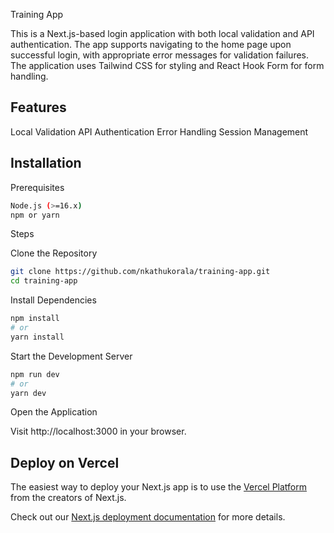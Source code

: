 Training App

This is a Next.js-based login application with both local validation and API authentication. The app supports navigating to the home page upon successful login, with appropriate error messages for validation failures. The application uses Tailwind CSS for styling and React Hook Form for form handling.

## Features

Local Validation
API Authentication
Error Handling
Session Management

## Installation
Prerequisites

```bash
Node.js (>=16.x)
npm or yarn
```
Steps

Clone the Repository

```bash
git clone https://github.com/nkathukorala/training-app.git
cd training-app
```
Install Dependencies

```bash
npm install
# or
yarn install
```

Start the Development Server

```bash
npm run dev
# or
yarn dev
```

Open the Application

Visit http://localhost:3000 in your browser.



## Deploy on Vercel

The easiest way to deploy your Next.js app is to use the [Vercel Platform](https://vercel.com/new?utm_medium=default-template&filter=next.js&utm_source=create-next-app&utm_campaign=create-next-app-readme) from the creators of Next.js.

Check out our [Next.js deployment documentation](https://nextjs.org/docs/deployment) for more details.
